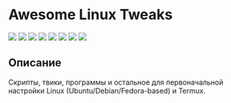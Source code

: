 # Awesome Linux Tweaks

[![](https://img.shields.io/badge/platform-Linux-ligthgreen?logo=linux)](https://github.com/Zalexanninev15/awesome-linux-tweaks)
[![](https://img.shields.io/github/last-commit/Zalexanninev15/awesome-linux-tweaks)](https://github.com/Zalexanninev15/awesome-linux-tweaks/commits/main)
[![](https://img.shields.io/github/stars/Zalexanninev15/awesome-linux-tweaks.svg)](https://github.com/Zalexanninev15/awesome-linux-tweaks/stargazers)
[![](https://img.shields.io/github/forks/Zalexanninev15/awesome-linux-tweaks.svg)](https://github.com/Zalexanninev15/awesome-linux-tweaks/network/members)
[![](https://img.shields.io/github/issues/Zalexanninev15/awesome-linux-tweaks.svg)](https://github.com/Zalexanninev15/awesome-linux-tweaks/issues?q=is%3Aopen+is%3Aissue)
[![](https://img.shields.io/github/issues-closed/Zalexanninev15/awesome-linux-tweaks.svg)](https://github.com/Zalexanninev15/awesome-linux-tweaks/issues?q=is%3Aissue+is%3Aclosed)
[![](https://img.shields.io/badge/license-GPLv3-ligthgreen.svg)](LICENSE)
[![](https://img.shields.io/badge/Donate-FFDD00.svg?logo=buymeacoffee&logoColor=black)](https://z15.neocities.org/donate)

## Описание

Скрипты, твики, программы и остальное для первоначальной настройки Linux (Ubuntu/Debian/Fedora-based) и Termux.